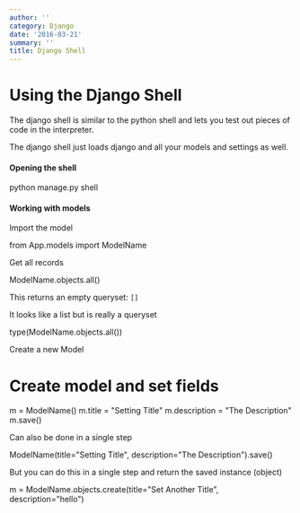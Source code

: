 ```yaml
---
author: ''
category: Django
date: '2016-03-21'
summary: ''
title: Django Shell
---
```

# Using the Django Shell

The django shell is similar to the python shell and lets you test out pieces of code in the interpreter.

The django shell just loads django and all your models and settings as well.

#### Opening the shell

  python manage.py shell

#### Working with models

Import the model

  from App.models import ModelName

Get all records

  ModelName.objects.all()

This returns an empty queryset: `[]`

It looks like a list but is really a queryset

  type(ModelName.objects.all())

Create a new Model

  # Create model and set fields
  m = ModelName()
  m.title = "Setting Title"
  m.description = "The Description"
  m.save()

Can also be done in a single step

  ModelName(title="Setting Title", description="The Description").save()

But you can do this in a single step and return the saved instance (object)

  m = ModelName.objects.create(title="Set Another Title", description="hello")
